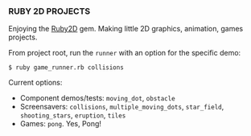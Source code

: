 ### RUBY 2D PROJECTS ###

Enjoying the [Ruby2D](https://www.ruby2d.com/learn/colors/) gem. Making little 2D graphics, animation, games projects.

From project root, run the `runner` with an option for the specific demo:

```
$ ruby game_runner.rb collisions
```

Current options:
* Component demos/tests: `moving_dot`, `obstacle`
* Screensavers:  `collisions`, `multiple_moving_dots`, `star_field`, `shooting_stars`, `eruption`, `tiles`
* Games: `pong`. Yes, Pong!
